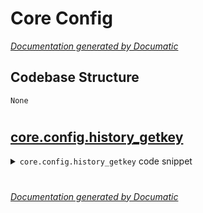 # Core Config

[_Documentation generated by Documatic_](https://www.documatic.com)

<!---Documatic-section-Codebase Structure-start--->
## Codebase Structure

<!---Documatic-block-system_architecture-start--->
```mermaid
None
```
<!---Documatic-block-system_architecture-end--->

# #
<!---Documatic-section-Codebase Structure-end--->

<!---Documatic-section-core.config.history_getkey-start--->
## [core.config.history_getkey](6-core_config.md#core.config.history_getkey)

<!---Documatic-section-history_getkey-start--->
<!---Documatic-block-core.config.history_getkey-start--->
<details>
	<summary><code>core.config.history_getkey</code> code snippet</summary>

```python
def history_getkey(key):
    try:
        history = open('history.log', 'r').readlines()
    except Exception as e:
        return 0
    if history == None:
        return 0
    for line in history:
        if line.startswith('\n') or line.startswith('#'):
            pass
        (skey, value) = line.split(' = ')
        if skey == key:
            return str(value[:-1])
    return 0
```
</details>
<!---Documatic-block-core.config.history_getkey-end--->
<!---Documatic-section-history_getkey-end--->

# #
<!---Documatic-section-core.config.history_getkey-end--->

[_Documentation generated by Documatic_](https://www.documatic.com)